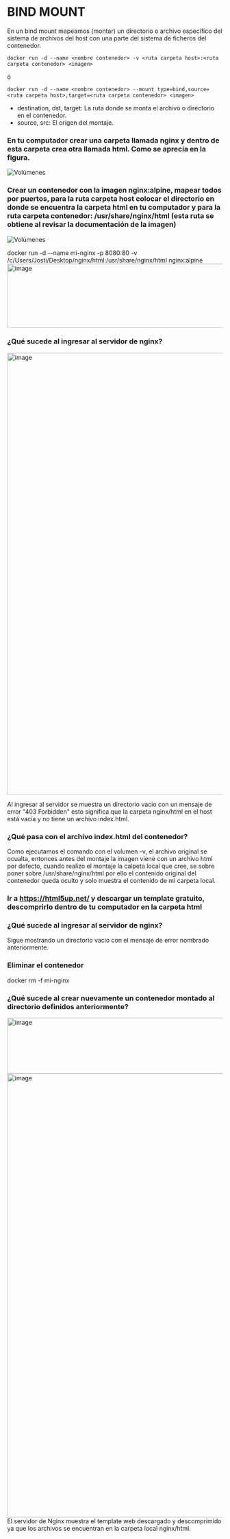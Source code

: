 # BIND MOUNT
En un bind mount mapeamos (montar) un directorio o archivo específico del sistema de archivos del host con una parte del sistema de ficheros del contenedor.

```
docker run -d --name <nombre contenedor> -v <ruta carpeta host>:<ruta carpeta contenedor> <imagen> 
```
ó
```
docker run -d --name <nombre contenedor> --mount type=bind,source=<ruta carpeta host>,target=<ruta carpeta contenedor> <imagen>
```
- destination, dst, target: La ruta donde se monta el archivo o directorio en el contenedor.
- source, src: El origen del montaje.
  
### En tu computador crear una carpeta llamada nginx y dentro de esta carpeta crea otra llamada html. Como se aprecia en la figura.
![Volúmenes](directorio.PNG)

### Crear un contenedor con la imagen nginx:alpine, mapear todos por puertos, para la ruta carpeta host colocar el directorio en donde se encuentra la carpeta html en tu computador y para la ruta carpeta contenedor: /usr/share/nginx/html (esta ruta se obtiene al revisar la documentación de la imagen)
![Volúmenes](volumen-host.PNG)

docker run -d --name mi-nginx -p 8080:80 -v /c/Users/Josti/Desktop/nginx/html:/usr/share/nginx/html nginx:alpine
<img width="1464" height="149" alt="image" src="https://github.com/user-attachments/assets/299b9596-aa8d-4ee2-b51b-41ca88a66dea" />

### ¿Qué sucede al ingresar al servidor de nginx?
<img width="1919" height="1031" alt="image" src="https://github.com/user-attachments/assets/9b2007e7-a186-4d7a-a623-eabf44a2ed48" />

Al ingresar al servidor se muestra un directorio vacio con un mensaje de error "403 Forbidden" esto significa que la carpeta nginx/html en el host está vacía y no tiene un archivo index.html.

### ¿Qué pasa con el archivo index.html del contenedor?
Como ejecutamos el comando con el volumen -v, el archivo original se ocualta, entonces antes del montaje la imagen viene con un archivo html por defecto,
cuando realizo el montaje la calpeta local que cree, se sobre poner sobre /usr/share/nginx/html por ello el contenido original del contenedor queda oculto y solo muestra el contenido de mi carpeta local.

### Ir a https://html5up.net/ y descargar un template gratuito, descomprirlo dentro de tu computador en la carpeta html
### ¿Qué sucede al ingresar al servidor de nginx?
Sigue mostrando un directorio vacio con el mensaje de error nombrado anteriormente.

### Eliminar el contenedor
docker rm -f mi-nginx

### ¿Qué sucede al crear nuevamente un contenedor montado al directorio definidos anteriormente?
<img width="1461" height="130" alt="image" src="https://github.com/user-attachments/assets/1b14e1fe-f39a-4768-be66-b1193256bfaa" />
<img width="1919" height="1036" alt="image" src="https://github.com/user-attachments/assets/abf29f9d-cd74-4033-a78a-9baa0efecffb" />
El servidor de Nginx muestra el template web descargado y descomprimido ya que los archivos se encuentran en la carpeta local nginx/html.


